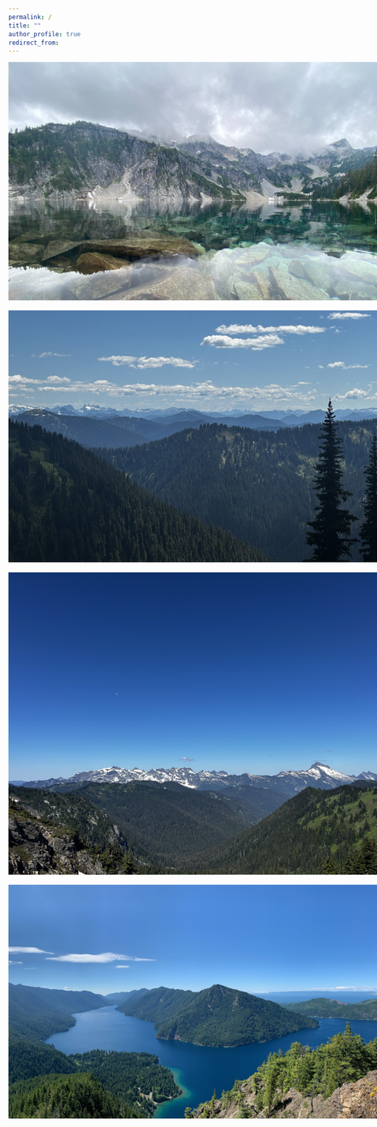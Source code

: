 ```yaml
---
permalink: /
title: ""
author_profile: true
redirect_from: 
---
```


<div><img src="/images/IMG_7458.jpeg" style="max-width: 800px; width: 100; height: auto;" alt="Taken at Snow Lake in Snoqualmie, Washington"><div>
<br>

<div><img src="/images/IMG_8069.jpeg" style="max-width: 800px; width: 100; height: auto;" alt="Taken from the White Ridge Loop Trail in Mt. Baker-Snoqualmie National Forest, Washington"><div>
<br>

<div><img src="/images/IMG_8108.jpeg" style="max-width: 800px; width: 100; height: auto;" alt="Taken from the White Ridge Loop Trail in Mt. Baker-Snoqualmie National Forest, Washington"><div>
<br>

<div><img src="/images/IMG_5994.jpeg" style="max-width: 800px; width: 100; height: auto;" alt="Taken atop Mt. Storm King in Olympic National Park, Washington"><div>
<br>

